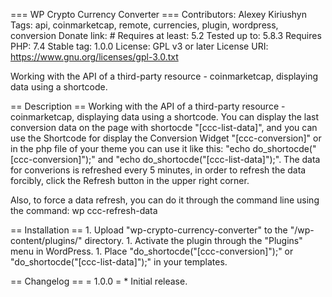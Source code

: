 \=== WP Crypto Currency Converter === Contributors: Alexey Kiriushyn
Tags: api, coinmarketcap, remote, currencies, plugin, wordpress,
conversion Donate link: \# Requires at least: 5.2 Tested up to: 5.8.3
Requires PHP: 7.4 Stable tag: 1.0.0 License: GPL v3 or later License
URI: https://www.gnu.org/licenses/gpl-3.0.txt

Working with the API of a third-party resource - coinmarketcap,
displaying data using a shortcode.

\== Description == Working with the API of a third-party resource -
coinmarketcap, displaying data using a shortcode. You can display the
last conversion data on the page with shortocde "\[ccc-list-data\]", and
you can use the Shortcode for display the Conversion Widget
"\[ccc-conversion\]" or in the php file of your theme you can use it
like this: "echo do\_shortocde("\[ccc-conversion\]");" and "echo
do\_shortocde("\[ccc-list-data\]");". The data for converions is
refreshed every 5 minutes, in order to refresh the data forcibly, click
the Refresh button in the upper right corner.

Also, to force a data refresh, you can do it through the command line
using the command: wp ccc-refresh-data

\== Installation == 1. Upload "wp-crypto-currency-converter" to the
"/wp-content/plugins/" directory. 1. Activate the plugin through the
"Plugins" menu in WordPress. 1. Place
"do\_shortocde("\[ccc-conversion\]");" or
"do\_shortocde("\[ccc-list-data\]");" in your templates.

\== Changelog == = 1.0.0 = \* Initial release.
